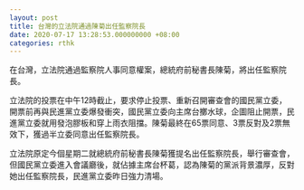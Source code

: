 ```yaml
---
layout: post
title: 台灣的立法院通過陳菊出任監察院長
date: 2020-07-17 13:28:53.000000000 +08:00
categories: rthk
---
```


在台灣，立法院通過監察院人事同意權案，總統府前秘書長陳菊，將出任監察院長。

立法院的投票在中午12時截止，要求停止投票、重新召開審查會的國民黨立委，開票前再與民進黨立委爆發衝突，國民黨立委向主席台擲水球，企圖阻止開票，民進黨立委就用發泡膠板和穿上雨衣阻擋。陳菊最終在65票同意、3票反對及2票無效下，獲過半立委同意出任監察院長。

立法院原定今個星期二就總統府前秘書長陳菊獲提名出任監察院長，舉行審查會，但國民黨立委進入會議廳後，就佔據主席台杯葛，認為陳菊的黨派背景濃厚，反對她出任監察院長，民進黨立委昨日強力清場。
